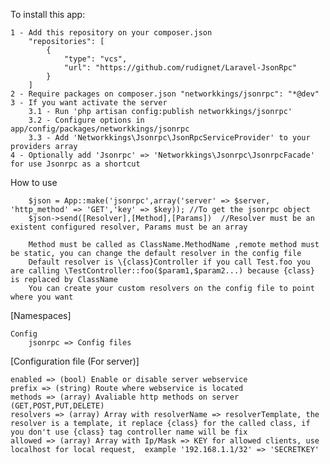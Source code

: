 
To install this app:

    1 - Add this repository on your composer.json
    	"repositories": [
            {
                "type": "vcs",
                "url": "https://github.com/rudignet/Laravel-JsonRpc"
            }
    	]
    2 - Require packages on composer.json "networkkings/jsonrpc": "*@dev"
    3 - If you want activate the server
        3.1 - Run 'php artisan config:publish networkkings/jsonrpc'
        3.2 - Configure options in app/config/packages/networkkings/jsonrpc
        3.3 - Add 'Networkkings\Jsonrpc\JsonRpcServiceProvider' to your providers array
    4 - Optionally add 'Jsonrpc' => 'Networkkings\Jsonrpc\JsonrpcFacade' for use Jsonrpc as a shortcut


How to use

        $json = App::make('jsonrpc',array('server' => $server, 'http_method' => 'GET','key' => $key)); //To get the jsonrpc object
        $json->send([Resolver],[Method],[Params])  //Resolver must be an existent configured resolver, Params must be an array

        Method must be called as ClassName.MethodName ,remote method must be static, you can change the default resolver in the config file
        Default resolver is \{class}Controller if you call Test.foo you are calling \TestController::foo($param1,$param2...) because {class} is replaced by ClassName
        You can create your custom resolvers on the config file to point where you want

[Namespaces]

    Config
        jsonrpc => Config files


[Configuration file (For server)]

    enabled => (bool) Enable or disable server webservice
    prefix => (string) Route where webservice is located
    methods => (array) Avaliable http methods on server (GET,POST,PUT,DELETE)
    resolvers => (array) Array with resolverName => resolverTemplate, the resolver is a template, it replace {class} for the called class, if you don't use {class} tag controller name will be fix
    allowed => (array) Array with Ip/Mask => KEY for allowed clients, use localhost for local request,  example '192.168.1.1/32' => 'SECRETKEY'
